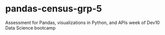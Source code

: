 # pandas-census-grp-5
Assessment for Pandas, visualizations in Python, and APIs week of Dev10 Data Science bootcamp
